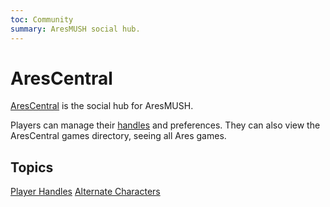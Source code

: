 ```yaml
---
toc: Community
summary: AresMUSH social hub.
---
```

# AresCentral

[AresCentral](http://arescentral.aresmush.com/) is the social hub for AresMUSH. 

Players can manage their [handles](http://aresmush.com/handles) and preferences.   They can also view the AresCentral games directory, seeing all Ares games.

## Topics

[Player Handles](/help/arescentral/handles)
[Alternate Characters](/help/arescentral/alts)